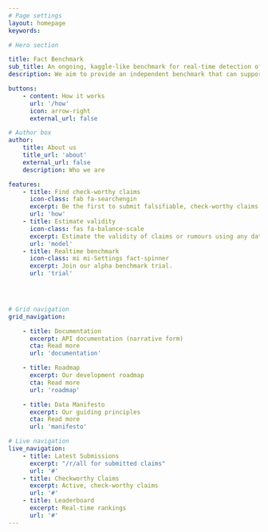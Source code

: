 ```yaml
---
# Page settings
layout: homepage
keywords:

# Hero section

title: Fact Benchmark 
sub_title: An ongoing, kaggle-like benchmark for real-time detection of fake news.
description: We aim to provide an independent benchmark that can support and encourage the development of technologies and procedures for rapid detection and discernment of rumor from fact.

buttons:
    - content: How it works
      url: '/how'
      icon: arrow-right
      external_url: false

# Author box
author:
    title: About us 
    title_url: 'about'
    external_url: false
    description: Who we are

features:
    - title: Find check-worthy claims 
      icon-class: fab fa-searchengin
      excerpt: Be the first to submit falsifiable, check-worthy claims or rumors of interest to the general public.
      url: 'how' 
    - title: Estimate validity
      icon-class: fas fa-balance-scale
      excerpt: Estimate the validity of claims or rumours using any data, process or technology you choose to use.
      url: 'model' 
    - title: Realtime benchmark
      icon-class: mi mi-Settings fact-spinner
      excerpt: Join our alpha benchmark trial.
      url: 'trial' 

   


# Grid navigation
grid_navigation:

    - title: Documentation 
      excerpt: API documentation (narrative form)
      cta: Read more
      url: 'documentation' 

    - title: Roadmap
      excerpt: Our development roadmap
      cta: Read more
      url: 'roadmap' 

    - title: Data Manifesto
      excerpt: Our guiding principles
      cta: Read more
      url: 'manifesto' 

# Live navigation
live_navigation:
    - title: Latest Submissions
      excerpt: "/r/all for submitted claims"
      url: '#'
    - title: Checkworthy Claims 
      excerpt: Active, check-worthy claims
      url: '#'
    - title: Leaderboard 
      excerpt: Real-time rankings
      url: '#'
---
```


<!--    
    - title: Members
      excerpt: Our founding member organisations
      cta: Read more
      url: 'members' 
-->
<!-- 
- title: How it works
  excerpt: What the Realtime Fact Benchmark is and how it works
  cta: Read more
  url: 'how' 

- title: Alpha trial 
  excerpt: Be part of our alpha trial
  cta: Read more
  url: 'trial' 

- title: Modeling truthiness
  excerpt: Our practical, Bayesian approach
  cta: Read more
  url: 'model'  -->
